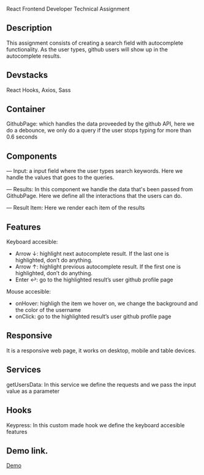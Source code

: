 React Frontend Developer
Technical Assignment

## Description

This assignment consists of creating a search field with autocomplete functionality.
As the user types, github users will show up in the autocomplete results.

## Devstacks

React Hooks, Axios, Sass

## Container

GithubPage: which handles the data proveeded by the github API, here we do a debounce, we only do a query if the user stops typing for more than 0.6 seconds

## Components

— Input: a input field where the user types search keywords. Here we handle the values that goes to the queries.

— Results: In this component we handle the data that's been passed from GithubPage. Here we define all the interactions that the users can do.

— Result Item: Here we render each item of the results

## Features

Keyboard accesible:

- Arrow ↓: highlight next autocomplete result. If the last one is highlighted,
  don’t do anything.
- Arrow ↑: highlight previous autocomplete result. If the first one is highlighted,
  don’t do anything.
- Enter ↩: go to the highlighted result’s user github profile page

Mouse accesible:

- onHover: highligh the item we hover on, we change the background and the color of the username
- onClick: go to the highlighted result’s user github profile page

## Responsive

It is a responsive web page, it works on desktop, mobile and table devices.

## Services

getUsersData: In this service we define the requests and we pass the input value as a parameter

## Hooks

Keypress: In this custom made hook we define the keyboard accesible features

## Demo link.

[Demo](https://react-frontend-assesment.herokuapp.com/)

